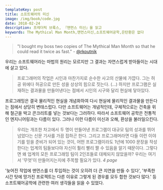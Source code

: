```yaml
---
templateKey: post
title: 소프트웨어의 미신
image: /img/book/code.jpg
date: 2018-02-24
description: 프레더릭 브룩스, 『맨먼스 미신』을 읽고
keywords: The Mythical Man Month,맨먼스미신,소프트웨어공학,은탄환은 없다
---
```


> "I bought my boss two copies of The Mythical Man Month so that he could read it twice as fast." - <a href="https://twitter.com/rkoutnik">@rkoutnik</a>


우리는 소프트웨어라는 마법의 원리는 모르지만 그 결과는 자연스럽게 받아들이는 시대에 살고 있다.  

> 프로그래머의 작업은 시인과 마찬가지로 순수한 사고의 산물에 가깝다. 그는 허공 위에다 허공으로 만든 성을 상상의 힘으로 짓는다. (...) 하지만 프로그램은 실재하는 결과물을 만들어낸다는 점에서 시인의 시구와 달리 현실에 닿아있다. 

프로그래밍은 결국 물리적인 현실을 개념화하여 다시 현실에 물리적인 결과물을 만든다는 점에서 상당히 변태스럽다. 다만 소프트웨어는 개념적인데, 구체적으로는 건축을 위해 철근을 박고 콘크리트를 넣는 것보다는 그러하다. 따라서 소프트웨어 공학은 전통적인 엔지니어링과는 다름이 있다. 그러나 이런 다름이 미신과 오해, 환상을 불러일으킨다.

> 우리는 개조한 차고에서 두 명이 만들어낸 프로그램이 대규모 팀의 성과를 뛰어넘었다는 신문 기사를 가끔 접하곤 한다. 그리고 프로그래머라면 다들 이런 이야기를 믿을 준비가 되어 있는 것이, 어떤 프로그램이라도 1년에 1000 문장을 작성한다는 업계의 팀들보다야 자신이 훨리 빨리 짤 수 있음을 알기 때문이다. 그렇다면 왜 업계의 모든 프로그래밍 팀이 2인조들로 대체되지 않았을까? 우리는 여기서 '무엇'이 만들어지는지에 주목할 필요가 있다. <i>4 page</i>

'늦어진 작업에 맨먼스를 더 투입하는 것이 오히려 더 큰 지연을 만들 수 있다', '부족한 시간 탓에 망가진 프로젝트는 다른 이유로 그렇게 된 경우를 모두 합한 것보다 많다.' 등 소프트웨어공학에 관련한 여러 생각들을 읽을 수 있었다. 
